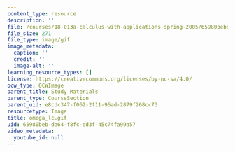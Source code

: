 ```yaml
---
content_type: resource
description: ''
file: /courses/18-013a-calculus-with-applications-spring-2005/65980bebda64f8fced3f45c74fa99a57_omega_lc.gif
file_size: 271
file_type: image/gif
image_metadata:
  caption: ''
  credit: ''
  image-alt: ''
learning_resource_types: []
license: https://creativecommons.org/licenses/by-nc-sa/4.0/
ocw_type: OCWImage
parent_title: Study Materials
parent_type: CourseSection
parent_uid: e8cdc347-f062-2f11-96ad-2879f268cc73
resourcetype: Image
title: omega_lc.gif
uid: 65980beb-da64-f8fc-ed3f-45c74fa99a57
video_metadata:
  youtube_id: null
---
```

